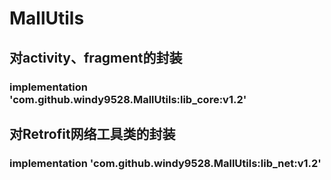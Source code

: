 # MallUtils
## 对activity、fragment的封装
### implementation 'com.github.windy9528.MallUtils:lib_core:v1.2'
## 对Retrofit网络工具类的封装
### implementation 'com.github.windy9528.MallUtils:lib_net:v1.2'
